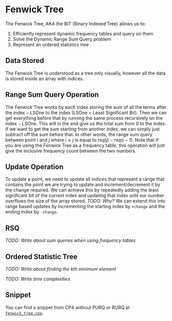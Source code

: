 # Fenwick Tree

The Fenwick Tree, AKA the BIT (Binary Indexed Tree) allows us to:

1. Efficiently represent dynamic frequency tables and query on them
2. Solve the Dynamic Range Sum Query problem
3. Represent an ordered statistics tree

## Data Stored

The Fenwick Tree is understood as a tree only visually, however all the data is stored inside an array with indices.

## Range Sum Query Operation

The Fenwick Tree works by each index storing the sum of all the terms after the $\text{index} - \text{LSOne}$ to the $\text{index}$ (LSOne = Least Significant Bit). Then we can get everything before that by running the same process recursively on the $\text{index} - \text{LSOne}$. This will in the end give us the total sum from $0$ to the $\text{index}$. If we want to get the sum starting from another index, we can simply just subtract off the sum before that. In other words, the range sum query between point $i$ and $j$ where $i\le j$ is equal to $rsq(j)-rsq(i-1)$. Note that if you are using the Fenwick Tree as a frequency table, this operation will just give the inclusive frequency count between the two numbers.

## Update Operation

To update a point, we need to update all indices that represent a range that contains the point we are trying to update and increment/decrement it by the change required. We can achieve this by repeatedly adding the least significant bit of the current index and updating that index until our number overflows the size of the array stored. _TODO: Why?_ We can extend this into range based updates by incrementing the starting index by `+change` and the ending index by `-change`.

## RSQ

_TODO: Write about sum queries when using frequency tables_

## Ordered Statistic Tree

_TODO: Write about finding the kth minimum element_

_TODO: Write time complexities_

## Snippet

You can find a snippet from CP4 without PURQ or RURQ at [`fenwick_tree.cpp`](./fenwick_tree.cpp).
